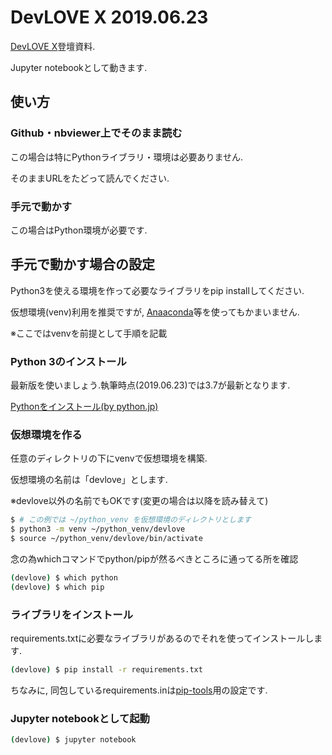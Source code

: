 # DevLOVE X 2019.06.23

[DevLOVE X](https://devlove.wixsite.com/devlovex)登壇資料.

Jupyter notebookとして動きます.

## 使い方

### Github・nbviewer上でそのまま読む

この場合は特にPythonライブラリ・環境は必要ありません.

そのままURLをたどって読んでください.

### 手元で動かす

この場合はPython環境が必要です.

## 手元で動かす場合の設定

Python3を使える環境を作って必要なライブラリをpip installしてください.

仮想環境(venv)利用を推奨ですが, [Anaaconda](https://www.python.jp/install/anaconda/index.html)等を使ってもかまいません.

※ここではvenvを前提として手順を記載

### Python 3のインストール

最新版を使いましょう.執筆時点(2019.06.23)では3.7が最新となります.

[Pythonをインストール(by python.jp)](https://www.python.jp/install/windows/install_py3.html)

### 仮想環境を作る

任意のディレクトリの下にvenvで仮想環境を構築.

仮想環境の名前は「devlove」とします.

※devlove以外の名前でもOKです(変更の場合は以降を読み替えて)

```bash
$ # この例では ~/python_venv を仮想環境のディレクトリとします
$ python3 -m venv ~/python_venv/devlove
$ source ~/python_venv/devlove/bin/activate
```

念の為whichコマンドでpython/pipが然るべきところに通ってる所を確認

```bash
(devlove) $ which python
(devlove) $ which pip
```

### ライブラリをインストール

requirements.txtに必要なライブラリがあるのでそれを使ってインストールします.

```bash
(devlove) $ pip install -r requirements.txt
```

ちなみに, 同包しているrequirements.inは[pip-tools](https://pypi.org/project/pip-tools/)用の設定です.

### Jupyter notebookとして起動

```bash
(devlove) $ jupyter notebook
```
